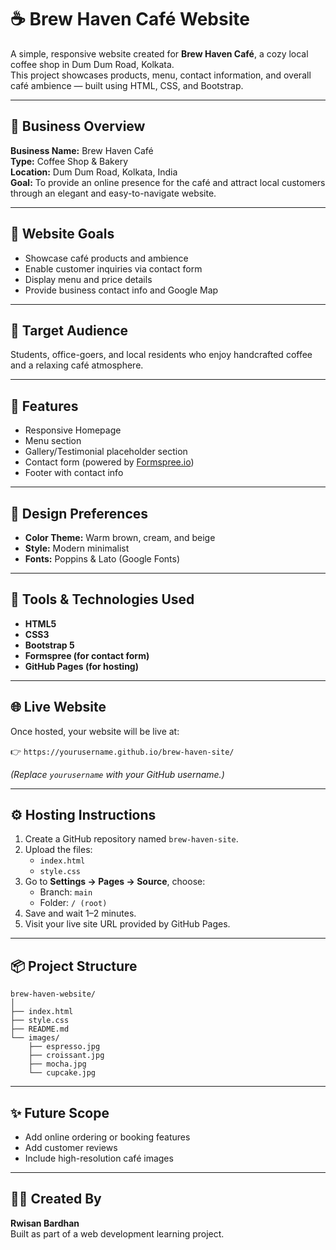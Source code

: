 # ☕ Brew Haven Café Website

A simple, responsive website created for **Brew Haven Café**, a cozy local coffee shop in Dum Dum Road, Kolkata.  
This project showcases products, menu, contact information, and overall café ambience — built using HTML, CSS, and Bootstrap.

---

## 🏪 Business Overview
**Business Name:** Brew Haven Café  
**Type:** Coffee Shop & Bakery  
**Location:** Dum Dum Road, Kolkata, India  
**Goal:** To provide an online presence for the café and attract local customers through an elegant and easy-to-navigate website.

---

## 🎯 Website Goals
- Showcase café products and ambience  
- Enable customer inquiries via contact form  
- Display menu and price details  
- Provide business contact info and Google Map  

---

## 👥 Target Audience
Students, office-goers, and local residents who enjoy handcrafted coffee and a relaxing café atmosphere.

---

## 🧩 Features
- Responsive Homepage  
- Menu section  
- Gallery/Testimonial placeholder section  
- Contact form (powered by [Formspree.io](https://formspree.io))  
- Footer with contact info  

---

## 🎨 Design Preferences
- **Color Theme:** Warm brown, cream, and beige  
- **Style:** Modern minimalist  
- **Fonts:** Poppins & Lato (Google Fonts)  

---

## 🧰 Tools & Technologies Used
- **HTML5**  
- **CSS3**  
- **Bootstrap 5**  
- **Formspree (for contact form)**  
- **GitHub Pages (for hosting)**  

---

## 🌐 Live Website
Once hosted, your website will be live at:

👉 `https://yourusername.github.io/brew-haven-site/`

*(Replace `yourusername` with your GitHub username.)*

---

## ⚙️ Hosting Instructions
1. Create a GitHub repository named `brew-haven-site`.
2. Upload the files:
   - `index.html`
   - `style.css`
3. Go to **Settings → Pages → Source**, choose:
   - Branch: `main`
   - Folder: `/ (root)`
4. Save and wait 1–2 minutes.
5. Visit your live site URL provided by GitHub Pages.

---

## 📦 Project Structure
```
brew-haven-website/
│
├── index.html
├── style.css
├── README.md
└── images/
    ├── espresso.jpg
    ├── croissant.jpg
    ├── mocha.jpg
    └── cupcake.jpg

```

---

## ✨ Future Scope
- Add online ordering or booking features  
- Add customer reviews  
- Include high-resolution café images  

---

## 🧑‍💻 Created By
**Rwisan Bardhan**  
Built as part of a web development learning project.
